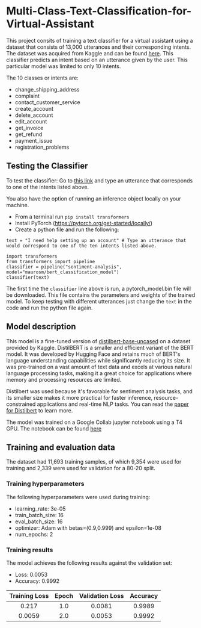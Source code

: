 # Multi-Class-Text-Classification-for-Virtual-Assistant

This project consits of training a text classifier for a virtual assistant using a dataset that consists of 13,000 utterances and their corresponding intents. The dataset was acquired from Kaggle and can be found [here](https://www.kaggle.com/datasets/bitext/training-dataset-for-chatbotsvirtual-assistants). This classifier predicts an intent based on an utterance given by the user.  This particular model was limited to only 10 intents.

The 10 classes or intents are:
* change_shipping_address
* complaint
* contact_customer_service
* create_account
* delete_account
* edit_account
* get_invoice
* get_refund
* payment_issue
* registration_problems

## Testing the Classifier
To test the classifier:
Go to [this link](https://huggingface.co/spaces/maurosm/intent-class) and type an utterance that corresponds to one of the intents listed above.

You also have the option of running an inference object locally on your machine.
* From a terminal run ```pip install transformers```
* Install PyTorch (https://pytorch.org/get-started/locally/)
* Create a python file and run the following:
```
text = "I need help setting up an account" # Type an utterance that would correspond to one of the ten intents listed above.

import transformers
from transformers import pipeline
classifier = pipeline("sentiment-analysis", model="maurosm/bert_classification_model")
classifier(text)
```
The first time the ```classifier``` line above is run, a pytorch_model.bin file will be downloaded. This file contains the parameters and weights of the trained model. 
To keep testing with different utterances just change the ```text``` in the code and run the python file again.

## Model description

This model is a fine-tuned version of [distilbert-base-uncased](https://huggingface.co/distilbert-base-uncased) on a dataset provided by Kaggle.
DistilBERT is a smaller and efficient variant of the BERT model. It was developed by Hugging Face and retains much of BERT's language understanding capabilities while significantly reducing its size. It was pre-trained on a vast amount of text data and excels at various natural language processing tasks, making it a great choice for applications where memory and processing resources are limited.

Distilbert was used because it's favorable for sentiment analysis tasks, and its smaller size makes it more practical for faster inference, resource-constrained applications and real-time NLP tasks. You can read the [paper for Distilbert](https://arxiv.org/abs/1910.01108) to learn more.
  
The model was trained on a Google Collab jupyter notebook using a T4 GPU. The notebook can be found [here](https://github.com/mlsmall/Text-Classification-for-Virtual-Assistant/blob/main/text_classification_model.ipynb)

## Training and evaluation data
The dataset had 11,693 training samples, of which 9,354 were used for training and 2,339 were used for validation for a 80-20 split.

### Training hyperparameters
The following hyperparameters were used during training:
- learning_rate: 3e-05
- train_batch_size: 16
- eval_batch_size: 16
- optimizer: Adam with betas=(0.9,0.999) and epsilon=1e-08
- num_epochs: 2

### Training results
The model achieves the following results against the validation set:
- Loss: 0.0053
- Accuracy: 0.9992

| Training Loss | Epoch | Validation Loss | Accuracy |
|:-------------:|:-----:|:---------------:|:--------:|
| 0.217         | 1.0   | 0.0081          | 0.9989   |
| 0.0059        | 2.0   | 0.0053          | 0.9992   |
